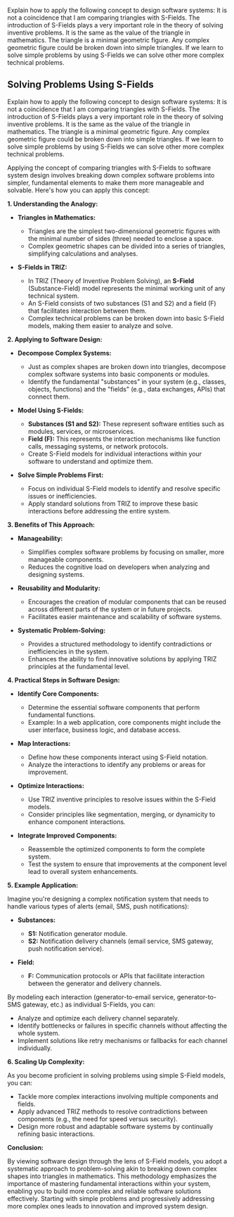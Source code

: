 Explain how to apply the following concept to design software systems:
It is not a coincidence that I am comparing triangles with S-Fields. The introduction of S-Fields plays a very important role in the theory of solving inventive problems. It is the same as the value of the triangle in mathematics. The triangle is a minimal geometric figure. Any complex geometric figure could be broken down into simple triangles. If we learn to solve simple problems by using S-Fields we can solve other more complex technical problems.

## Solving Problems Using S-Fields

Explain how to apply the following concept to design software systems:
It is not a coincidence that I am comparing triangles with S-Fields. The introduction of S-Fields plays a very important role in the theory of solving inventive problems. It is the same as the value of the triangle in mathematics. The triangle is a minimal geometric figure. Any complex geometric figure could be broken down into simple triangles. If we learn to solve simple problems by using S-Fields we can solve other more complex technical problems.

Applying the concept of comparing triangles with S-Fields to software system design involves breaking down complex software problems into simpler, fundamental elements to make them more manageable and solvable. Here's how you can apply this concept:

**1. Understanding the Analogy:**

- **Triangles in Mathematics:**
  - Triangles are the simplest two-dimensional geometric figures with the minimal number of sides (three) needed to enclose a space.
  - Complex geometric shapes can be divided into a series of triangles, simplifying calculations and analyses.

- **S-Fields in TRIZ:**
  - In TRIZ (Theory of Inventive Problem Solving), an **S-Field** (Substance-Field) model represents the minimal working unit of any technical system.
  - An S-Field consists of two substances (S1 and S2) and a field (F) that facilitates interaction between them.
  - Complex technical problems can be broken down into basic S-Field models, making them easier to analyze and solve.

**2. Applying to Software Design:**

- **Decompose Complex Systems:**
  - Just as complex shapes are broken down into triangles, decompose complex software systems into basic components or modules.
  - Identify the fundamental "substances" in your system (e.g., classes, objects, functions) and the "fields" (e.g., data exchanges, APIs) that connect them.

- **Model Using S-Fields:**
  - **Substances (S1 and S2):** These represent software entities such as modules, services, or microservices.
  - **Field (F):** This represents the interaction mechanisms like function calls, messaging systems, or network protocols.
  - Create S-Field models for individual interactions within your software to understand and optimize them.

- **Solve Simple Problems First:**
  - Focus on individual S-Field models to identify and resolve specific issues or inefficiencies.
  - Apply standard solutions from TRIZ to improve these basic interactions before addressing the entire system.

**3. Benefits of This Approach:**

- **Manageability:**
  - Simplifies complex software problems by focusing on smaller, more manageable components.
  - Reduces the cognitive load on developers when analyzing and designing systems.

- **Reusability and Modularity:**
  - Encourages the creation of modular components that can be reused across different parts of the system or in future projects.
  - Facilitates easier maintenance and scalability of software systems.

- **Systematic Problem-Solving:**
  - Provides a structured methodology to identify contradictions or inefficiencies in the system.
  - Enhances the ability to find innovative solutions by applying TRIZ principles at the fundamental level.

**4. Practical Steps in Software Design:**

- **Identify Core Components:**
  - Determine the essential software components that perform fundamental functions.
  - Example: In a web application, core components might include the user interface, business logic, and database access.

- **Map Interactions:**
  - Define how these components interact using S-Field notation.
  - Analyze the interactions to identify any problems or areas for improvement.

- **Optimize Interactions:**
  - Use TRIZ inventive principles to resolve issues within the S-Field models.
  - Consider principles like segmentation, merging, or dynamicity to enhance component interactions.

- **Integrate Improved Components:**
  - Reassemble the optimized components to form the complete system.
  - Test the system to ensure that improvements at the component level lead to overall system enhancements.

**5. Example Application:**

Imagine you're designing a complex notification system that needs to handle various types of alerts (email, SMS, push notifications):

- **Substances:**
  - **S1:** Notification generator module.
  - **S2:** Notification delivery channels (email service, SMS gateway, push notification service).

- **Field:**
  - **F:** Communication protocols or APIs that facilitate interaction between the generator and delivery channels.

By modeling each interaction (generator-to-email service, generator-to-SMS gateway, etc.) as individual S-Fields, you can:

- Analyze and optimize each delivery channel separately.
- Identify bottlenecks or failures in specific channels without affecting the whole system.
- Implement solutions like retry mechanisms or fallbacks for each channel individually.

**6. Scaling Up Complexity:**

As you become proficient in solving problems using simple S-Field models, you can:

- Tackle more complex interactions involving multiple components and fields.
- Apply advanced TRIZ methods to resolve contradictions between components (e.g., the need for speed versus security).
- Design more robust and adaptable software systems by continually refining basic interactions.

**Conclusion:**

By viewing software design through the lens of S-Field models, you adopt a systematic approach to problem-solving akin to breaking down complex shapes into triangles in mathematics. This methodology emphasizes the importance of mastering fundamental interactions within your system, enabling you to build more complex and reliable software solutions effectively. Starting with simple problems and progressively addressing more complex ones leads to innovation and improved system design.
